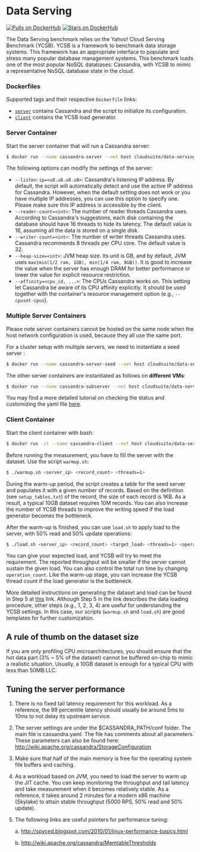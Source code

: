 # Data Serving

[![Pulls on DockerHub][dhpulls]][dhrepo] [![Stars on DockerHub][dhstars]][dhrepo]

The Data Serving benchmark relies on the Yahoo! Cloud Serving Benchmark (YCSB). YCSB is a framework to benchmark data storage systems. This framework has an appropriate interface to populate and stress many popular database management systems. This benchmark loads one of the most popular NoSQL databases: Cassandra, with YCSB to mimic a representative NoSQL database state in the cloud.
### Dockerfiles

Supported tags and their respective `Dockerfile` links:
 - [`server`][serverdocker] contains Cassandra and the script to initialize its configuration.
 - [`client`][clientdocker] contains the YCSB load generator.

### Server Container

Start the server container that will run a Cassandra server:

```bash
$ docker run --name cassandra-server --net host cloudsuite/data-serving:server
```

The following options can modify the settings of the server:
- `--listen-ip=<u8.u8.u8.u8>`: Cassandra's listening IP address. By default, the script will automatically detect and use the active IP address for Cassandra. However, when the default setting does not work or you have multiple IP addresses, you can use this option to specify one. Please make sure this IP address is accessible by the client. 
- `--reader-count=<int>`: The number of reader threads Cassandra uses. According to Cassandra's suggestions, each disk containing the database should have 16 threads to hide its latency. The default value is 16, assuming all the data is stored on a single disk.
- `--writer-count=<int>`: The number of writer threads Cassandra uses. Cassandra recommends 8 threads per CPU core. The default value is 32.
- `--heap-size=<int>`: JVM heap size. Its unit is GB, and by default, JVM uses `max(min(1/2 ram, 1GB), min(1/4 ram, 8GB))`. It is good to increase the value when the server has enough DRAM for better performance or lower the value for explicit resource restriction.
- `--affinity=<cpu_id, ...>`: The CPUs Cassandra works on. This setting let Cassandra be aware of its CPU affinity explicitly. It should be used together with the container's resource management option (e.g., `--cpuset-cpus`). 

### Multiple Server Containers

Please note  server containers cannot be hosted on the same node when the host network configuration is used, because they all use the same port.

For a cluster setup with multiple servers, we need to instantiate a seed server :

```bash
$ docker run --name cassandra-server-seed --net host cloudsuite/data-serving:server
```

The other server containers are instantiated as follows on **different VMs**:

```bash
$ docker run --name cassandra-subserver --net host cloudsuite/data-serving:server --seed-server-ip=<seed node IP address>
``` 

You may find a more detailed tutorial on checking the status and customizing the yaml file [here](https://www.digitalocean.com/community/tutorials/how-to-install-cassandra-and-run-a-multi-node-cluster-on-ubuntu-22-04).

### Client Container
Start the client container with bash:

```bash
$ docker run -it --name cassandra-client --net host cloudsuite/data-serving:client bash
```

Before running the measurement, you have to fill the server with the dataset. Use the script `warmup.sh`:

```bash
$ ./warmup.sh <server_ip> <record_count> <threads=1>
```

During the warm-up period, the script creates a table for the seed server and populates it with a given number of records. Based on the definition (see `setup_tables.txt`) of the record, the size of each record is 1KB. As a result, a typical 10GB dataset requires 10M records. You can also increase the number of YCSB threads to improve the writing speed if the load generator becomes the bottleneck.


After the warm-up is finished, you can use `load.sh` to apply load to the server, with 50% read and 50% update operations:

```bash
$ ./load.sh <server_ip> <record_count> <target_load> <threads=1> <operation_count=load * 60>
```

You can give your expected load, and YCSB will try to meet the requirement. The reported throughput will be smaller if the server cannot sustain the given load. You can also control the total run time by changing `operation_count`. Like the warm-up stage, you can increase the YCSB thread count if the load generator is the bottleneck.

More detailed instructions on generating the dataset and load can be found in Step 5 at [this](http://github.com/brianfrankcooper/YCSB/wiki/Running-a-Workload) link. Although Step 5 in the link describes the data loading procedure, other steps (e.g., 1, 2, 3, 4) are useful for understanding the YCSB settings. In this case, our scripts (`warmup.sh` and `load.sh`) are good templates for further customization.

A rule of thumb on the dataset size
-----------------------------------
If you are only profiling CPU microarchitectures, you should ensure that the hot data part (3% ~ 5% of the dataset) cannot be buffered on-chip to mimic a realistic situation. Usually, a 10GB dataset is enough for a typical CPU with less than 50MB LLC.

Tuning the server performance
-----------------------------
1. There is no fixed tail latency requirement for this workload. As a reference, the 99 percentile latency should usually be around 5ms to 10ms to not delay its upstream service.
2. The server settings are under the $CASSANDRA_PATH/conf folder. The main file is cassandra.yaml. The file has comments about all parameters. These parameters can also be found here: http://wiki.apache.org/cassandra/StorageConfiguration
3. Make sure that half of the main memory is free for the operating system file buffers and caching. 
4. As a workload based on JVM, you need to load the server to warm up the JIT cache. You can keep monitoring the throughput and tail latency and take measurement when it becomes relatively stable. As a reference, it takes around 2 minutes for a modern x86 machine (Skylake) to attain stable throughput (5000 RPS, 50% read and 50% update).
5. The following links are useful pointers for performance tuning:

    a. http://spyced.blogspot.com/2010/01/linux-performance-basics.html

    b. http://wiki.apache.org/cassandra/MemtableThresholds

[dhrepo]: https://hub.docker.com/r/cloudsuite/data-serving/ "DockerHub Page"
[dhpulls]: https://img.shields.io/docker/pulls/cloudsuite/data-serving.svg "Go to DockerHub Page"
[dhstars]: https://img.shields.io/docker/stars/cloudsuite/data-serving.svg "Go to DockerHub Page"

[serverdocker]: https://github.com/parsa-epfl/cloudsuite/blob/main/benchmarks/data-serving/server/Dockerfile "Server Dockerfile"

[clientdocker]: https://github.com/parsa-epfl/cloudsuite/blob/main/benchmarks/data-serving/client/Dockerfile "Client Dockerfile"